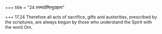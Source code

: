 +++
title = "24 तस्मादोमित्युदाहृत्य"

+++
17.24 Therefore all acts of sacrifice, gifts and austerities, prescribed
by the scriptures, are always begun by those who understand the Spirit
with the word Om.
